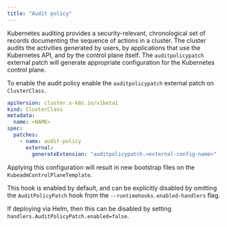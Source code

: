 ```yaml
---
title: "Audit policy"
---
```


Kubernetes auditing provides a security-relevant, chronological set of records documenting the sequence of actions in a
cluster. The cluster audits the activities generated by users, by applications that use the Kubernetes API, and by the
control plane itself. The `auditpolicypatch` external patch will generate appropriate configuration for the Kubernetes
control plane.

To enable the audit policy enable the `auditpolicypatch` external patch on `ClusterClass`.

```yaml
apiVersion: cluster.x-k8s.io/v1beta1
kind: ClusterClass
metadata:
  name: <NAME>
spec:
  patches:
    - name: audit-policy
      external:
        generateExtension: "auditpolicypatch.<external-config-name>"
```

Applying this configuration will result in new bootstrap files on the `KubeadmControlPlaneTemplate`.

This hook is enabled by default, and can be explicitly disabled by omitting the `AuditPolicyPatch` hook from the
`--runtimehooks.enabled-handlers` flag.

If deploying via Helm, then this can be disabled by setting `handlers.AuditPolicyPatch.enabled=false`.
